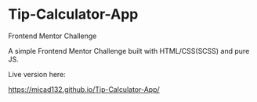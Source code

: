 # Tip-Calculator-App
Frontend Mentor Challenge


A simple Frontend Mentor Challenge built with HTML/CSS(SCSS) and pure JS.


Live version here:

https://micad132.github.io/Tip-Calculator-App/


